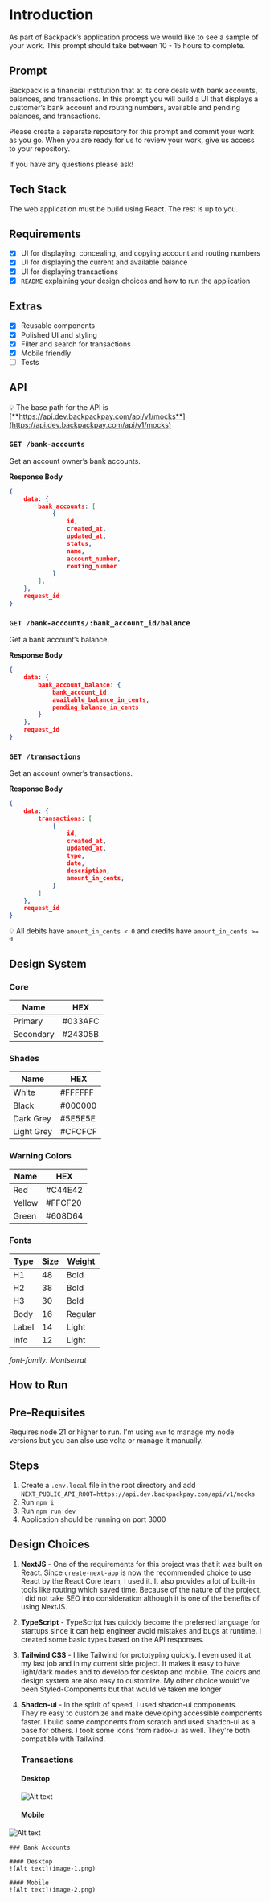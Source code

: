 # Introduction

As part of Backpack’s application process we would like to see a sample of your work. This prompt should take between 10 - 15 hours to complete.

## Prompt

Backpack is a financial institution that at its core deals with bank accounts, balances, and transactions. In this prompt you will build a UI that displays a customer’s bank account and routing numbers, available and pending balances, and transactions.

Please create a separate repository for this prompt and commit your work as you go. When you are ready for us to review your work, give us access to your repository.

If you have any questions please ask!

## Tech Stack

The web application must be build using React. The rest is up to you.

## Requirements

- [x]  UI for displaying, concealing, and copying account and routing numbers
- [x]  UI for displaying the current and available balance
- [x]  UI for displaying transactions
- [x]  `README` explaining your design choices and how to run the application

## Extras

- [x]  Reusable components
- [x]  Polished UI and styling
- [x]  Filter and search for transactions
- [x]  Mobile friendly
- [ ]  Tests

## API

💡 The base path for the API is [**https://api.dev.backpackpay.com/api/v1/mocks**](https://api.dev.backpackpay.com/api/v1/mocks)

### `GET /bank-accounts`

Get an account owner’s bank accounts.

**Response Body**

```json
{
    data: {
        bank_accounts: [
            {
                id,
                created_at,
                updated_at,
                status,
                name,
                account_number,
                routing_number
            }
        ],
    },
    request_id
}
```

### `GET /bank-accounts/:bank_account_id/balance`

Get a bank account’s balance.

**Response Body**

```json
{
    data: {
        bank_account_balance: {
            bank_account_id,
            available_balance_in_cents,
            pending_balance_in_cents
        }
    },
    request_id
}
```

### `GET /transactions`

Get an account owner’s transactions.

**Response Body**

```json
{
    data: {
        transactions: [
            {
                id,
                created_at,
                updated_at,
                type,
                date,
                description,
                amount_in_cents,
            }
        ]
    },
    request_id
}
```

💡 All debits have `amount_in_cents < 0` and credits have `amount_in_cents >= 0`

## Design System

### Core

| Name | HEX |
| --- | --- |
| Primary | #033AFC |
| Secondary | #24305B |

### Shades

| Name | HEX |
| --- | --- |
| White | #FFFFFF |
| Black | #000000 |
| Dark Grey | #5E5E5E |
| Light Grey | #CFCFCF |

### Warning Colors

| Name | HEX |
| --- | --- |
| Red | #C44E42 |
| Yellow | #FFCF20 |
| Green | #608D64 |

### Fonts

| Type | Size | Weight |
| --- | --- | --- |
| H1 | 48 | Bold |
| H2 | 38 | Bold |
| H3 | 30 | Bold |
| Body | 16 | Regular |
| Label | 14 | Light |
| Info | 12 | Light |

*font-family: Montserrat*


## How to Run

## Pre-Requisites
Requires node 21 or higher to run. I'm using `nvm` to manage my node versions but you can also use volta or manage it manually.

## Steps
1. Create a `.env.local` file in the root directory and add `NEXT_PUBLIC_API_ROOT=https://api.dev.backpackpay.com/api/v1/mocks`
1. Run `npm i`
1. Run `npm run dev`
1. Application should be running on port 3000

## Design Choices
1. **NextJS** -
    One of the requirements for this project was that it was built on React. Since `create-next-app` is now the recommended choice to use React by the React Core team, I used it. It also provides a lot of built-in tools like routing which saved time. Because of the nature of the project, I did not take SEO into consideration although it is one of the benefits of using NextJS.
1. **TypeScript** -
    TypeScript has quickly become the preferred language for startups since it can help engineer avoid mistakes and bugs at runtime. I created some basic types based on the API responses.
1. **Tailwind CSS** -
    I like Tailwind for prototyping quickly. I even used it at my last job and in my current side project. It makes it easy to have light/dark modes and to develop for desktop and mobile. The colors and design system are also easy to customize. My other choice would've been Styled-Components but that would've taken me longer
1. **Shadcn-ui** -
    In the spirit of speed, I used shadcn-ui components. They're easy to customize and make developing accessible components faster. I build some components from scratch and used shadcn-ui as a base for others. I took some icons from radix-ui as well. They're both compatible with Tailwind.

    ### Transactions

    #### Desktop
    ![Alt text](image.png)

    #### Mobile
![Alt text](image-4.png)

    ### Bank Accounts

    #### Desktop
    ![Alt text](image-1.png)

    #### Mobile
    ![Alt text](image-2.png)